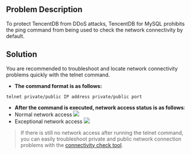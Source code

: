 ## Problem Description
To protect TencentDB from DDoS attacks, TencentDB for MySQL prohibits the ping command from being used to check the network connectivity by default.

## Solution
You are recommended to troubleshoot and locate network connectivity problems quickly with the telnet command.

- **The command format is as follows:**
```
telnet private/public IP address private/public port
```

- **After the command is executed, network access status is as follows**:
 - Normal network access
![](https://main.qcloudimg.com/raw/576f29ab50c2b8c347514a59242a7ae9.png)
 - Exceptional network access
![](https://main.qcloudimg.com/raw/76ce15542eb5278ad2c4e1f58c80f4db.png)

>If there is still no network access after running the telnet command, you can easily troubleshoot private and public network connection problems with the [connectivity check tool](https://intl.cloud.tencent.com/document/product/236/31927).



